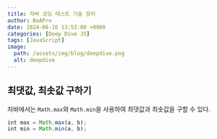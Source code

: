 ```yaml
---
title: 자바 코딩 테스트 기술 정리
author: BeAPro
date: 2024-06-16 13:53:00 +0900
categories: [Deep Dive JS]
tags: [JavaScript]
image:
  path: /assets/img/blog/deepdive.png
  alt: deepdive
---
```

## **최댓값, 최솟값 구하기**
자바에서는 `Math.max`와 `Math.min`을 사용하여 최댓값과 최솟값을 구할 수 있다.

```js
int max = Math.max(a, b);
int min = Math.min(a, b);
```